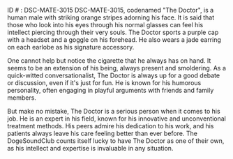 ID # : DSC-MATE-3015
DSC-MATE-3015, codenamed "The Doctor", is a human male with striking orange stripes adorning his face. It is said that those who look into his eyes through his normal glasses can feel his intellect piercing through their very souls. The Doctor sports a purple cap with a headset and a goggle on his forehead. He also wears a jade earring on each earlobe as his signature accessory. 

One cannot help but notice the cigarette that he always has on hand. It seems to be an extension of his being, always present and smoldering. As a quick-witted conversationalist, The Doctor is always up for a good debate or discussion, even if it's just for fun. He is known for his humorous personality, often engaging in playful arguments with friends and family members. 

But make no mistake, The Doctor is a serious person when it comes to his job. He is an expert in his field, known for his innovative and unconventional treatment methods. His peers admire his dedication to his work, and his patients always leave his care feeling better than ever before. The DogeSoundClub counts itself lucky to have The Doctor as one of their own, as his intellect and expertise is invaluable in any situation.